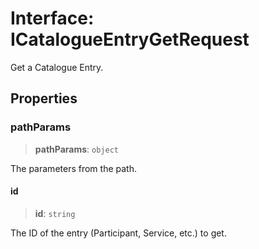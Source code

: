 # Interface: ICatalogueEntryGetRequest

Get a Catalogue Entry.

## Properties

### pathParams

> **pathParams**: `object`

The parameters from the path.

#### id

> **id**: `string`

The ID of the entry (Participant, Service, etc.) to get.
